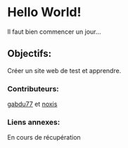 # Hello World!
Il faut bien commencer un jour...

## Objectifs:
Créer un site web de test et apprendre.

### Contributeurs:
[gabdu77](https://github.com/gabdu77) et [noxis](https://youtube.com/channel/UCJUF2tLQpXvHQrqjRNmvfYA) 

### Liens annexes:
En cours de récupération
